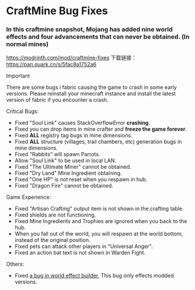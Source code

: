 # CraftMine Bug Fixes

### In this craftmine snapshot, Mojang has added nine world effects and four advancements that can never be obtained. (In normal mines)

https://modrinth.com/mod/craftmine-fixes
下载链接：https://pan.quark.cn/s/5fac8a1752a6

> [!IMPORTANT]
> There are some bugs i fabric causing the game to crash in some early versions.
> Please reinstall your minecraft instance and install the latest version of fabric if you encounter a crash.

Critical Bugs:

- Fixed "Soul Link" causes StackOverflowError **crashing**.
- Fixed you can drop items in mine crafter and **freeze the game forever**.
- Fixed **ALL** registry tag bugs in mine dimensions.
- Fixed **ALL** structure (villages, trail chambers, etc) generation bugs in mine dimensions.
- Fixed "Rabbits" will spawn Parrots.
- Allow "Soul Link" to be used in local LAN.
- Fixed "The Ultimate Miner" cannot be obtained.
- Fixed "Dry Land" Mine Ingredient obtaining.
- Fixed "One HP" is not reset when you respawn in hub.
- Fixed "Dragon Fire" cannot be obtained.

Game Experience:

- Fixed "Artisan Crafting" output item is not shown in the crafting table.
- Fixed shields are not functioning.
- Fixed Mine Ingredients and Trophies are ignored when you back to the hub.
- When you fall out of the world, you will respawn at the world bottom, instead of the original position.
- Fixed pets can attack other players in "Universal Anger".
- Fixed an action bat text is not shown in Warden Fight.

Others:

- Fixed [a bug in world effect builder](https://github.com/zly2006/25w14craftmine-Bug-Fixes/issues/4), This bug only effects modded versions.

